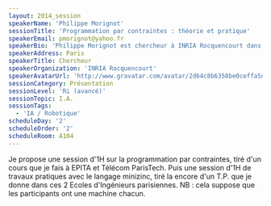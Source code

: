 ```yaml
---
layout: 2014_session
speakerName: 'Philippe Morignot'
sessionTitle: 'Programmation par contraintes : théorie et pratique'
speakerEmail: pmorignot@yahoo.fr
speakerBio: 'Philippe Morignot est chercheur à INRIA Rocquencourt dans l’équipe-projet IMARA. Centralien, docteur en informatique, il a effectué 5 années de recherche postdoctorale à l’université de Stanford (Californie), à INRIA Grand Est (Nancy), à l’ICS FORTH (Grèce) et au Fraunhofer Institute (Allemagne) sur des thématiques de planification d’actions et d’architectures d’agents autonomes appliquées à la robotique mobile. Il a développé des applications de l’optimisation combinatoire pendant 11 ans dans l’industrie. Il a également été ingénieur-chercheur au laboratoire de robotique du CEA LIST et est membre du conseil d’administration de l’Association Française d’I.A. depuis 10 ans.'
speakerAddress: Paris
speakerTitle: Chercheur
speakerOrganization: 'INRIA Rocquencourt'
speakerAvatarUrl: 'http://www.gravatar.com/avatar/2d64c8b6358be0ceffa5d9422f070a0a?size=200&default=mm'
sessionCategory: Présentation
sessionLevel: 'Ri (avancé)'
sessionTopic: I.A.
sessionTags:
  - 'IA / Robotique'
scheduleDay: '2'
scheduleOrder: '2'
scheduleRoom: A104
---
```


Je propose une session d'1H sur la programmation par contraintes, tiré d'un cours que je fais à EPITA et Télécom ParisTech.
Puis une session d'1H de travaux pratiques avec le langage minizinc, tiré la encore d'un T.P. que je donne dans ces 2 Ecoles d'Ingénieurs parisiennes.
NB : cela suppose que les participants ont une machine chacun.
